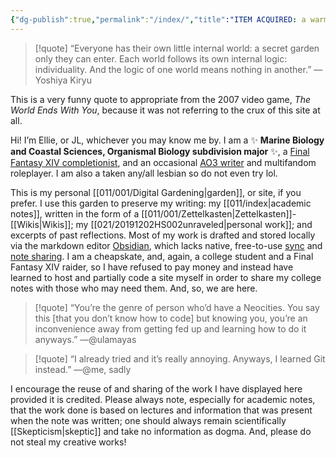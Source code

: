 ```yaml
---
{"dg-publish":true,"permalink":"/index/","title":"ITEM ACQUIRED: a warm bowl of primordial soup","tags":["gardenEntry"],"noteIcon":"1","created":"2024-09-26T13:45:04.238-07:00","updated":"2024-09-26T18:34:54.253-07:00"}
---
```


> [!quote] “Everyone has their own little internal world: a secret garden only they can enter. Each world follows its own internal logic: individuality. And the logic of one world means nothing in another.” —Yoshiya Kiryu

This is a very funny quote to appropriate from the 2007 video game, *The World Ends With You*, because it was not referring to the crux of this site at all.

Hi! I’m Ellie, or JL, whichever you may know me by. I am a ✨ **Marine Biology and Coastal Sciences, Organismal Biology subdivision major** ✨, a [Final Fantasy XIV completionist](https://ffxivcollect.com/characters/36357440), and an occasional [AO3 writer](https://archiveofourown.org/users/inkroller) and multifandom roleplayer. I am also a taken any/all lesbian so do not even try lol.

This is my personal [[011/001/Digital Gardening\|garden]], or site, if you prefer. I use this garden to preserve my writing: my [[011/index\|academic notes]], written in the form of a [[011/001/Zettelkasten\|Zettelkasten]]-[[Wikis\|Wikis]]; my [[021/20191202HS002unraveled\|personal work]]; and excerpts of past reflections. Most of my work is drafted and stored locally via the markdown editor [Obsidian](https://obsidian.md/), which lacks native, free-to-use [sync](https://obsidian.md/sync) and [note sharing](https://obsidian.md/publish). I am a cheapskate, and, again, a college student and a Final Fantasy XIV raider, so I have refused to pay money and instead have learned to host and partially code a site myself in order to share my college notes with those who may need them. And, so, we are here.

> [!quote] “You’re the genre of person who’d have a Neocities. You say this \[that you don’t know how to code] but knowing you, you’re an inconvenience away from getting fed up and learning how to do it anyways.” —@ulamayas

> [!quote] “I already tried and it’s really annoying. Anyways, I learned Git instead.” —@me, sadly

I encourage the reuse of and sharing of the work I have displayed here provided it is credited. Please always note, especially for academic notes, that the work done is based on lectures and information that was present when the note was written; one should always remain scientifically [[Skepticism\|skeptic]] and take no information as dogma. And, please do not steal my creative works!